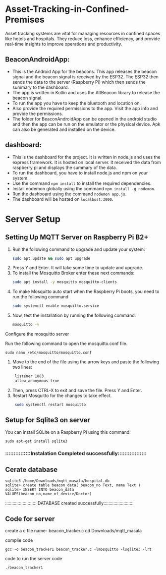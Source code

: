 # Asset-Tracking-in-Confined-Premises
Asset tracking systems are vital for managing resources in confined spaces like hotels and hospitals. They reduce loss, enhance efficiency, and provide real-time insights to improve operations and productivity.


## BeaconAndroidApp:
- This is the Android App for the beacons. This app releases the beacon signal and the beacon signal is received by the ESP32. The ESP32 then sends the data to the server (Raspberry Pi) which then sends the summary to the dashboard.
- The app is written in Kotlin and uses the AltBeacon library to release the beacon signal.
- To run the app you have to keep the bluetooth and location on.
- Also provide the required permissions to the app. Visit the app info and provide the permissions.
- The folder for BeaconAndroidApp can be opened in the android studio and then the app can be run on the emulator or the physical device. Apk can also be generated and installed on the device.


## dashboard: 
- This is the dashboard for the project. It is written in node.js and uses the express framework. It is hosted on local server. It received the data from raspberry pi and displays the summary of the data.
- To run the dashboard, you have to install node.js and npm on your system.
- Use the command `npm install` to install the required dependencies.
- Install nodemon globally using the command `npm install -g nodemon`.
- Run the dashboard using the command `nodemon app.js`.
- The dashboard will be hosted on `localhost:3000`.
# Server Setup

## Setting Up MQTT Server on Raspberry Pi B2+

1) Run the following command to upgrade and update your system:
    ```bash 
    sudo apt update && sudo apt upgrade 
1) Press Y and Enter. It will take some time to update and upgrade.
2) To install the Mosquitto Broker enter these next commands:
   ```bash
   sudo apt install -y mosquitto mosquitto-clients
3) To make Mosquitto auto start when the Raspberry Pi boots, you need to run the following command
   ```bash
   sudo systemctl enable mosquitto.service
4) Now, test the installation by running the following command:
   ```bash
   mosquitto -v

Configure the mosquitto server

Run the following command to open the mosquitto.conf file.
    
    sudo nano /etc/mosquitto/mosquitto.conf
1) Move to the end of the file using the arrow keys and paste the following two lines:
   ```bash
    listener 1883
    allow_anonymous true
2) Then, press CTRL-X to exit and save the file. Press Y and Enter.
3) Restart Mosquitto for the changes to take effect.
   ```bash
    sudo systemctl restart mosquitto
## Setup for Sqlite3 on server

You can install SQLite on a Raspberry Pi using this command:

    sudo apt-get install sqlite3

### :::::::::::::::Instalation Completed successfully:::::::::::::::::

## Cerate database 
    sqlite3 /home/Downloads/mqtt_masala/hospital.db
    sqlite> create table beacon_data( beacon_no Text, name Text )
    sqlite> INSERT INTO beacon_data VALUES(beacon_no,name_of_device/Doctor)
    
::::::::::::::::::::::::: DATABASE created successfully::::::::::::::::::::::::

## Code for server
create a c file  name- beacon_tracker.c 
    cd Downloads/mqtt_masala

complie code

    gcc -o beacon_tracker1 beacon_tracker.c -lmosquitto -lsqlite3 -lrt

code to run the server code 

    ./beacon_tracker1



